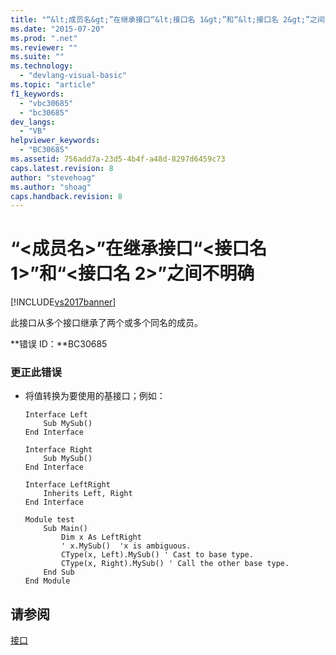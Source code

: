 ```yaml
---
title: "“&lt;成员名&gt;”在继承接口“&lt;接口名 1&gt;”和“&lt;接口名 2&gt;”之间不明确 | Microsoft Docs"
ms.date: "2015-07-20"
ms.prod: ".net"
ms.reviewer: ""
ms.suite: ""
ms.technology: 
  - "devlang-visual-basic"
ms.topic: "article"
f1_keywords: 
  - "vbc30685"
  - "bc30685"
dev_langs: 
  - "VB"
helpviewer_keywords: 
  - "BC30685"
ms.assetid: 756add7a-23d5-4b4f-a48d-8297d6459c73
caps.latest.revision: 8
author: "stevehoag"
ms.author: "shoag"
caps.handback.revision: 8
---
```

# “&lt;成员名&gt;”在继承接口“&lt;接口名 1&gt;”和“&lt;接口名 2&gt;”之间不明确
[!INCLUDE[vs2017banner](../../../visual-basic/includes/vs2017banner.md)]

此接口从多个接口继承了两个或多个同名的成员。  
  
 **错误 ID：**BC30685  
  
### 更正此错误  
  
-   将值转换为要使用的基接口；例如：  
  
    ```  
    Interface Left  
        Sub MySub()  
    End Interface  
  
    Interface Right  
        Sub MySub()  
    End Interface  
  
    Interface LeftRight  
        Inherits Left, Right  
    End Interface  
  
    Module test  
        Sub Main()  
            Dim x As LeftRight  
            ' x.MySub()  'x is ambiguous.  
            CType(x, Left).MySub() ' Cast to base type.  
            CType(x, Right).MySub() ' Call the other base type.  
        End Sub  
    End Module  
    ```  
  
## 请参阅  
 [接口](../../../visual-basic/programming-guide/language-features/interfaces/index.md)